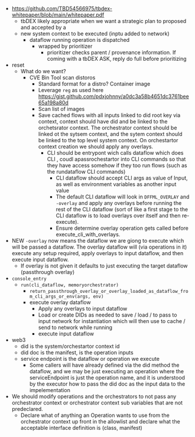 - https://github.com/TBD54566975/tbdex-whitepaper/blob/main/whitepaper.pdf
   - tbDEX likely appropriate when we want a strategic plan to proposed and accepted by a
   - new system context to be executed (inptu added to network)
     - dataflow running operation is dispatched
       - wrapped by prioritizer
         - prioritizer checks parent / provenance information. If coming with a tbDEX ASK, reply do full before prioritizing
- reset
  - What do we want?
    - CVE Bin Tool scan distoros
      - Standard format for a distro? Container image
      - Leverage `reg` as used here https://gist.github.com/pdxjohnny/a0dc3a58b4651dc3761bee65a198a80d
      - Scan list of images
      - Save cached flows with all inputs linked to did root key via context, context should have did and be linked to the orchetsrator context. The orchestrator context should be linked ot the sytsem context, and the sytem context should be linked to the top level system context. On orchestartor context creation we should apply any overlays.
        - CLI should be entrypont wich calls dataflow which does CLI , coudl apassrochestartor into CLI commands so that they have access somehow if they too run flows (such as the rundataflow CLI commands)
          - CLI dataflow should accept CLI args as value of Input, as well as environment variables as another input value
          - The default CLI dataflow will look in `DFFML_OVERLAY` and `-overlay` and apply any overlays before running the rest of the CLI dataflow (sort of like a first stage to the CLI dataflow is to load overlays over itself and then re-execute).
          - Ensure determine overlay operation gets called before execute_cli_with_overlays.
- NEW `-overlay` now means the dataflow we are giong to execute which will be passed a dataflow. The overlay dataflow will (via operations in it) execute any setup required, apply overlays to input dataflow, and then execute input dataflow.
  - If overlay is not given it defaults to just executing the target dataflow (passthrough overlay)
- `console_entry`
  - `run(cli_dataflow, memoryorchestrator)`
    - `return_passthrough_overlay_or_overlay_loaded_as_dataflow_from_cli_args_or_env(args, env)`
    - execute overlay dataflow
      - Apply any overlays to input dataflow
      - Load or create DIDs as needed to save / load / to pass to input network for instantiation which will then use to cache / send to network while running
      - execute input dataflow
- web3
  - did is the system/orchestartor context id
  - did doc is the manifest, is the operation inputs
  - service endpoint is the dataflow or operation we execute
    - Some callers will have already defined via the did method the dataflow, and we may be just executing an operation where the serviceEndpoint is just the operation name, and it is understood by the executor how to pass the did doc as the input data to the impelementation
- We should modify operations and the orchestrators to not pass any orchestrator context or orchestrator context sub variables that are not predeclared. 
  - Declare what of anything an Operation wants to use from the orchestrator context up front in the allowlist and declare what the acceptable interface definition is (class, manifest) 